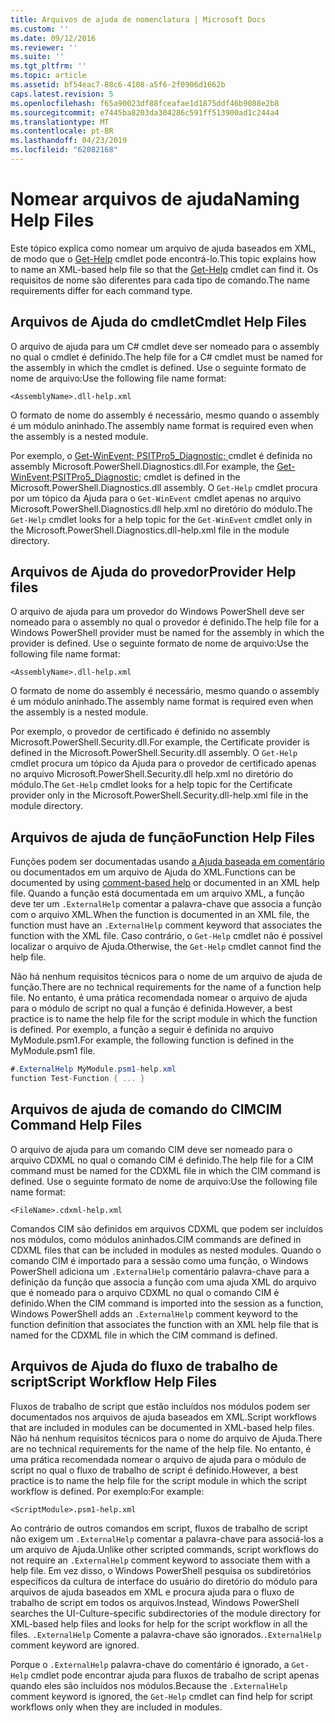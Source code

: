 ```yaml
---
title: Arquivos de ajuda de nomenclatura | Microsoft Docs
ms.custom: ''
ms.date: 09/12/2016
ms.reviewer: ''
ms.suite: ''
ms.tgt_pltfrm: ''
ms.topic: article
ms.assetid: bf54eac7-88c6-4108-a5f6-2f0906d1662b
caps.latest.revision: 5
ms.openlocfilehash: f65a90023df88fceafae1d1875ddf46b9088e2b8
ms.sourcegitcommit: e7445ba8203da304286c591ff513900ad1c244a4
ms.translationtype: MT
ms.contentlocale: pt-BR
ms.lasthandoff: 04/23/2019
ms.locfileid: "62082168"
---
```

# <a name="naming-help-files"></a><span data-ttu-id="1f122-102">Nomear arquivos de ajuda</span><span class="sxs-lookup"><span data-stu-id="1f122-102">Naming Help Files</span></span>

<span data-ttu-id="1f122-103">Este tópico explica como nomear um arquivo de ajuda baseados em XML, de modo que o [Get-Help](/powershell/module/Microsoft.PowerShell.Core/Get-Help) cmdlet pode encontrá-lo.</span><span class="sxs-lookup"><span data-stu-id="1f122-103">This topic explains how to name an XML-based help file so that the [Get-Help](/powershell/module/Microsoft.PowerShell.Core/Get-Help) cmdlet can find it.</span></span> <span data-ttu-id="1f122-104">Os requisitos de nome são diferentes para cada tipo de comando.</span><span class="sxs-lookup"><span data-stu-id="1f122-104">The name requirements differ for each command type.</span></span>

## <a name="cmdlet-help-files"></a><span data-ttu-id="1f122-105">Arquivos de Ajuda do cmdlet</span><span class="sxs-lookup"><span data-stu-id="1f122-105">Cmdlet Help Files</span></span>

<span data-ttu-id="1f122-106">O arquivo de ajuda para um C# cmdlet deve ser nomeado para o assembly no qual o cmdlet é definido.</span><span class="sxs-lookup"><span data-stu-id="1f122-106">The help file for a C# cmdlet must be named for the assembly in which the cmdlet is defined.</span></span> <span data-ttu-id="1f122-107">Use o seguinte formato de nome de arquivo:</span><span class="sxs-lookup"><span data-stu-id="1f122-107">Use the following file name format:</span></span>

```
<AssemblyName>.dll-help.xml
```

<span data-ttu-id="1f122-108">O formato de nome do assembly é necessário, mesmo quando o assembly é um módulo aninhado.</span><span class="sxs-lookup"><span data-stu-id="1f122-108">The assembly name format is required even when the assembly is a nested module.</span></span>

<span data-ttu-id="1f122-109">Por exemplo, o [Get-WinEvent; PSITPro5_Diagnostic; ](/powershell/module/Microsoft.PowerShell.Diagnostics/Get-WinEvent) cmdlet é definida no assembly Microsoft.PowerShell.Diagnostics.dll.</span><span class="sxs-lookup"><span data-stu-id="1f122-109">For example, the [Get-WinEvent;PSITPro5_Diagnostic;](/powershell/module/Microsoft.PowerShell.Diagnostics/Get-WinEvent) cmdlet is defined in the Microsoft.PowerShell.Diagnostics.dll assembly.</span></span> <span data-ttu-id="1f122-110">O `Get-Help` cmdlet procura por um tópico da Ajuda para o `Get-WinEvent` cmdlet apenas no arquivo Microsoft.PowerShell.Diagnostics.dll help.xml no diretório do módulo.</span><span class="sxs-lookup"><span data-stu-id="1f122-110">The `Get-Help` cmdlet looks for a help topic for the `Get-WinEvent` cmdlet only in the Microsoft.PowerShell.Diagnostics.dll-help.xml file in the module directory.</span></span>

## <a name="provider-help-files"></a><span data-ttu-id="1f122-111">Arquivos de Ajuda do provedor</span><span class="sxs-lookup"><span data-stu-id="1f122-111">Provider Help files</span></span>

<span data-ttu-id="1f122-112">O arquivo de ajuda para um provedor do Windows PowerShell deve ser nomeado para o assembly no qual o provedor é definido.</span><span class="sxs-lookup"><span data-stu-id="1f122-112">The help file for a Windows PowerShell provider must be named for the assembly in which the provider is defined.</span></span> <span data-ttu-id="1f122-113">Use o seguinte formato de nome de arquivo:</span><span class="sxs-lookup"><span data-stu-id="1f122-113">Use the following file name format:</span></span>

```
<AssemblyName>.dll-help.xml
```

<span data-ttu-id="1f122-114">O formato de nome do assembly é necessário, mesmo quando o assembly é um módulo aninhado.</span><span class="sxs-lookup"><span data-stu-id="1f122-114">The assembly name format is required even when the assembly is a nested module.</span></span>

<span data-ttu-id="1f122-115">Por exemplo, o provedor de certificado é definido no assembly Microsoft.PowerShell.Security.dll.</span><span class="sxs-lookup"><span data-stu-id="1f122-115">For example, the Certificate provider is defined in the Microsoft.PowerShell.Security.dll assembly.</span></span> <span data-ttu-id="1f122-116">O `Get-Help` cmdlet procura um tópico da Ajuda para o provedor de certificado apenas no arquivo Microsoft.PowerShell.Security.dll help.xml no diretório do módulo.</span><span class="sxs-lookup"><span data-stu-id="1f122-116">The `Get-Help` cmdlet looks for a help topic for the Certificate provider only in the Microsoft.PowerShell.Security.dll-help.xml file in the module directory.</span></span>

## <a name="function-help-files"></a><span data-ttu-id="1f122-117">Arquivos de ajuda de função</span><span class="sxs-lookup"><span data-stu-id="1f122-117">Function Help Files</span></span>

<span data-ttu-id="1f122-118">Funções podem ser documentadas usando [a Ajuda baseada em comentário](/powershell/module/microsoft.powershell.core/about/about_comment_based_help) ou documentados em um arquivo de Ajuda do XML.</span><span class="sxs-lookup"><span data-stu-id="1f122-118">Functions can be documented by using [comment-based help](/powershell/module/microsoft.powershell.core/about/about_comment_based_help) or documented in an XML help file.</span></span> <span data-ttu-id="1f122-119">Quando a função está documentada em um arquivo XML, a função deve ter um `.ExternalHelp` comentar a palavra-chave que associa a função com o arquivo XML.</span><span class="sxs-lookup"><span data-stu-id="1f122-119">When the function is documented in an XML file, the function must have an `.ExternalHelp` comment keyword that associates the function with the XML file.</span></span> <span data-ttu-id="1f122-120">Caso contrário, o `Get-Help` cmdlet não é possível localizar o arquivo de Ajuda.</span><span class="sxs-lookup"><span data-stu-id="1f122-120">Otherwise, the `Get-Help` cmdlet cannot find the help file.</span></span>

<span data-ttu-id="1f122-121">Não há nenhum requisitos técnicos para o nome de um arquivo de ajuda de função.</span><span class="sxs-lookup"><span data-stu-id="1f122-121">There are no technical requirements for the name of a function help file.</span></span> <span data-ttu-id="1f122-122">No entanto, é uma prática recomendada nomear o arquivo de ajuda para o módulo de script no qual a função é definida.</span><span class="sxs-lookup"><span data-stu-id="1f122-122">However, a best practice is to name the help file for the script module in which the function is defined.</span></span> <span data-ttu-id="1f122-123">Por exemplo, a função a seguir é definida no arquivo MyModule.psm1.</span><span class="sxs-lookup"><span data-stu-id="1f122-123">For example, the following function is defined in the MyModule.psm1 file.</span></span>

```csharp
#.ExternalHelp MyModule.psm1-help.xml
function Test-Function { ... }
```

## <a name="cim-command-help-files"></a><span data-ttu-id="1f122-124">Arquivos de ajuda de comando do CIM</span><span class="sxs-lookup"><span data-stu-id="1f122-124">CIM Command Help Files</span></span>

<span data-ttu-id="1f122-125">O arquivo de ajuda para um comando CIM deve ser nomeado para o arquivo CDXML no qual o comando CIM é definido.</span><span class="sxs-lookup"><span data-stu-id="1f122-125">The help file for a CIM command must be named for the CDXML file in which the CIM command is defined.</span></span> <span data-ttu-id="1f122-126">Use o seguinte formato de nome de arquivo:</span><span class="sxs-lookup"><span data-stu-id="1f122-126">Use the following file name format:</span></span>

```
<FileName>.cdxml-help.xml
```

<span data-ttu-id="1f122-127">Comandos CIM são definidos em arquivos CDXML que podem ser incluídos nos módulos, como módulos aninhados.</span><span class="sxs-lookup"><span data-stu-id="1f122-127">CIM commands are defined in CDXML files that can be included in modules as nested modules.</span></span> <span data-ttu-id="1f122-128">Quando o comando CIM é importado para a sessão como uma função, o Windows PowerShell adiciona um `.ExternalHelp` comentário palavra-chave para a definição da função que associa a função com uma ajuda XML do arquivo que é nomeado para o arquivo CDXML no qual o comando CIM é definido.</span><span class="sxs-lookup"><span data-stu-id="1f122-128">When the CIM command is imported into the session as a function, Windows PowerShell adds an `.ExternalHelp` comment keyword to the function definition that associates the function with an XML help file that is named for the CDXML file in which the CIM command is defined.</span></span>

## <a name="script-workflow-help-files"></a><span data-ttu-id="1f122-129">Arquivos de Ajuda do fluxo de trabalho de script</span><span class="sxs-lookup"><span data-stu-id="1f122-129">Script Workflow Help Files</span></span>

<span data-ttu-id="1f122-130">Fluxos de trabalho de script que estão incluídos nos módulos podem ser documentados nos arquivos de ajuda baseados em XML.</span><span class="sxs-lookup"><span data-stu-id="1f122-130">Script workflows that are included in modules can be documented in XML-based help files.</span></span> <span data-ttu-id="1f122-131">Não há nenhum requisitos técnicos para o nome do arquivo de Ajuda.</span><span class="sxs-lookup"><span data-stu-id="1f122-131">There are no technical requirements for the name of the help file.</span></span> <span data-ttu-id="1f122-132">No entanto, é uma prática recomendada nomear o arquivo de ajuda para o módulo de script no qual o fluxo de trabalho de script é definido.</span><span class="sxs-lookup"><span data-stu-id="1f122-132">However, a best practice is to name the help file for the script module in which the script workflow is defined.</span></span> <span data-ttu-id="1f122-133">Por exemplo:</span><span class="sxs-lookup"><span data-stu-id="1f122-133">For example:</span></span>

```
<ScriptModule>.psm1-help.xml
```

<span data-ttu-id="1f122-134">Ao contrário de outros comandos em script, fluxos de trabalho de script não exigem um `.ExternalHelp` comentar a palavra-chave para associá-los a um arquivo de Ajuda.</span><span class="sxs-lookup"><span data-stu-id="1f122-134">Unlike other scripted commands, script workflows do not require an `.ExternalHelp` comment keyword to associate them with a help file.</span></span> <span data-ttu-id="1f122-135">Em vez disso, o Windows PowerShell pesquisa os subdiretórios específicos da cultura de interface do usuário do diretório do módulo para arquivos de ajuda baseados em XML e procura ajuda para o fluxo de trabalho de script em todos os arquivos.</span><span class="sxs-lookup"><span data-stu-id="1f122-135">Instead, Windows PowerShell searches the UI-Culture-specific subdirectories of the module directory for XML-based help files and looks for help for the script workflow in all the files.</span></span> <span data-ttu-id="1f122-136">`.ExternalHelp` Comente a palavra-chave são ignorados.</span><span class="sxs-lookup"><span data-stu-id="1f122-136">`.ExternalHelp` comment keyword are ignored.</span></span>

<span data-ttu-id="1f122-137">Porque o `.ExternalHelp` palavra-chave do comentário é ignorado, a `Get-Help` cmdlet pode encontrar ajuda para fluxos de trabalho de script apenas quando eles são incluídos nos módulos.</span><span class="sxs-lookup"><span data-stu-id="1f122-137">Because the `.ExternalHelp` comment keyword is ignored, the `Get-Help` cmdlet can find help for script workflows only when they are included in modules.</span></span>